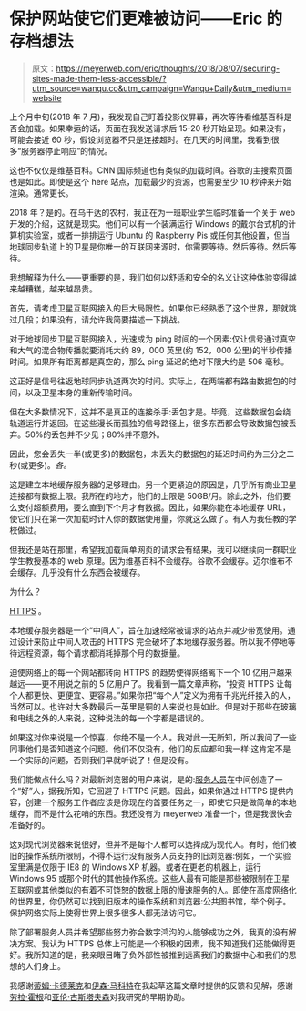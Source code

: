 # 保护网站使它们更难被访问——Eric 的存档想法

> 原文：<https://meyerweb.com/eric/thoughts/2018/08/07/securing-sites-made-them-less-accessible/?utm_source=wanqu.co&utm_campaign=Wanqu+Daily&utm_medium=website>

上个月中旬(2018 年 7 月)，我发现自己盯着投影仪屏幕，再次等待看维基百科是否会加载。如果幸运的话，页面在我发送请求后 15-20 秒开始呈现。如果没有，可能会接近 60 秒，假设浏览器不只是连接超时。在几天的时间里，我看到很多“服务器停止响应”的情况。

这也不仅仅是维基百科。CNN 国际频道也有类似的加载时间。谷歌的主搜索页面也是如此。即使是这个 here 站点，加载最少的资源，也需要至少 10 秒钟来开始渲染。通常更长。

2018 年？是的。在乌干达的农村，我正在为一班职业学生临时准备一个关于 web 开发的介绍，这就是现实。他们可以有一个装满运行 Windows 的戴尔台式机的计算机实验室，或者一排排运行 Ubuntu 的 Raspberry Pis 或任何其他设置，但当地球同步轨道上的卫星是你唯一的互联网来源时，你需要等待。然后等待。然后等待。

我想解释为什么——更重要的是，我们如何以舒适和安全的名义让这种体验变得越来越糟糕，越来越昂贵。

首先，请考虑卫星互联网接入的巨大局限性。如果你已经熟悉了这个世界，那就跳过几段；如果没有，请允许我简要描述一下挑战。

对于地球同步卫星互联网接入，光速成为 ping 时间的一个因素:仅让信号通过真空和大气的混合物传播就要消耗大约 89，000 英里(约 152，000 公里)的半秒传播时间。如果所有距离都是真空的，那么 ping 延迟的绝对下限大约是 506 毫秒。

这正好是信号往返地球同步轨道两次的时间。实际上，在两端都有路由数据包的时间，以及卫星本身的重新传输时间。

但在大多数情况下，这并不是真正的连接杀手:丢包才是。毕竟，这些数据包会绕轨道运行并返回。在这些漫长而孤独的信号路径上，很多东西都会导致数据包被丢弃。50%的丢包并不少见；80%并不意外。

因此，您会丢失一半(或更多)的数据包，未丢失的数据包的延迟时间约为三分之二秒(或更多)。*各。*

这是建立本地缓存服务器的足够理由。另一个更紧迫的原因是，几乎所有商业卫星连接都有数据上限。我所在的地方，他们的上限是 50GB/月。除此之外，他们要么支付超额费用，要么直到下个月才有数据。因此，如果你能在本地缓存 URL，使它们只在第一次加载时计入你的数据使用量，你就这么做了。有人为我任教的学校做过。

但我还是站在那里，希望我加载简单网页的请求会有结果，我可以继续向一群职业学生教授基本的 web 原理。因为维基百科不会缓存。谷歌不会缓存。迈尔维布不会缓存。几乎没有什么东西会被缓存。

为什么？

<acronym title="HyperText Transfer Protocol (Secure)">HTTPS</acronym> 。

本地缓存服务器是一个“中间人”，旨在加速经常被请求的站点并减少带宽使用。通过设计来防止中间人攻击的 HTTPS 完全破坏了本地缓存服务器。所以我不停地等待远程资源，每个请求都消耗掉那个月的数据量。

迫使网络上的每一个网站都转向 HTTPS 的趋势使得网络离下一个 10 亿用户越来越远——更不用说之前的 5 亿用户了。我看到一篇文章声称，“投资 HTTPS 让每个人都更快、更便宜、更容易。”如果你把“每个人”定义为拥有千兆光纤接入的人，当然可以。也许对大多数最后一英里是铜的人来说也是如此。但是对于那些在玻璃和电线之外的人来说，这种说法的每一个字都是错误的。

如果这对你来说是一个惊喜，你绝不是一个人。我对此一无所知，所以我问了一些同事他们是否知道这个问题。他们不仅没有，他们的反应都和我一样:这肯定不是一个实际的问题，否则我们早就听说了！但是没有。

我们能做点什么吗？对最新浏览器的用户来说，是的:[服务人员](https://developers.google.com/web/fundamentals/primers/service-workers/)在中间创造了一个“好”人，据我所知，它回避了 HTTPS 问题。因此，如果你通过 HTTPS 提供内容，创建一个服务工作者应该是你现在的首要任务之一，即使它只是做简单的本地缓存，而不是什么花哨的东西。我还没有为 meyerweb 准备一个，但是我很快会准备好的。

这对现代浏览器来说很好，但并不是每个人都可以选择成为现代人。有时，他们被旧的操作系统所限制，不得不运行没有服务人员支持的旧浏览器:例如，一个实验室里满是仅限于 IE8 的 Windows XP 机器。或者在更老的机器上，运行 Windows 95 或那个时代的其他操作系统。这些人最有可能是那些被限制在卫星互联网或其他类似的有着不可饶恕的数据上限的慢速服务的人。即使在高度网络化的世界里，你仍然可以找到旧版本的操作系统和浏览器:公共图书馆，举个例子。保护网络实际上使得世界上很多很多人都无法访问它。

除了部署服务人员并希望那些努力弥合数字鸿沟的人能够成功之外，我真的没有解决方案。我认为 HTTPS 总体上可能是一个积极的因素，我不知道我们还能做得更好。我所知道的是，我亲眼目睹了负外部性被推到远离我们的数据中心和我们的思想的人们身上。

我感谢[蒂姆·卡德莱克](https://timkadlec.com/)和[伊森·马科特](http://ethanmarcotte.com)在我起草这篇文章时提供的反馈和见解，感谢[劳拉·霍根](https://larahogan.me/)和[亚伦·古斯塔夫森](https://www.aaron-gustafson.com/)对我研究的早期协助。